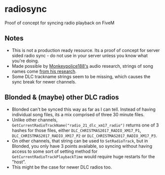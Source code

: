 # radiosync
Proof of concept for syncing radio playback on FiveM

## Notes
- This is not a production ready resource. Its a proof of concept for server sided radio sync - do not use in your server unless you know what you're doing.
- Made possible by [Monkeypolice188's](https://github.com/Monkeypolice188) audio research, strings of song names come [from his research](https://github.com/Monkeypolice188/Monkys-Audio-Research/blob/main/.nametables/.txt/sounds.dat54.nametable.txt).
- Some DLC trackname strings seem to be missing, which causes the sync break for newer channels.
## Blonded & (maybe) other DLC radios
- Blonded can't be synced this way as far as I can tell. Instead of having individual song files, its a mix comprised of three 30 minute files. 
- Unlike other channels, `GetCurrentRadioTrackName("radio_21_dlc_xm17_radio")` returns one of 3 hashes for those files, either `DLC_CHRISTMAS2017_RADIO_XM17_P1`, `DLC_CHRISTMAS2017_RADIO_XM17_P2` or `DLC_CHRISTMAS2017_RADIO_XM17_P3`.
- On other channels, that string can be used to `SetRadioTrack`, but in Blonded, you only have 3 points available, so syncing without having access to some sort of setting method for `GetCurrentRadioTrackPlaybackTime` would require huge restarts for the "host".
- This might be the case for newer DLC radios too.